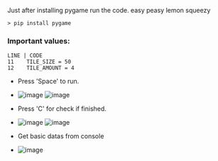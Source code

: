 Just after installing pygame run the code. easy peasy lemon squeezy
```
> pip install pygame
```

### Important values:
```
LINE | CODE
11    TILE_SIZE = 50
12    TILE_AMOUNT = 4
```

* Press 'Space' to run.
* ![image](https://github.com/Duiccni/Lime-Maze-Creator/assets/143947543/49d10e99-af79-4ddf-8361-2c508a03ea89)
![image](https://github.com/Duiccni/Lime-Maze-Creator/assets/143947543/c11a81c2-4358-4b0e-941d-8e75f6da7ec1)

* Press 'C' for check if finished.
* ![image](https://github.com/Duiccni/Lime-Maze-Creator/assets/143947543/1ae3cad3-fc9f-45b1-8c5e-532ea5c9c183)
![image](https://github.com/Duiccni/Lime-Maze-Creator/assets/143947543/9980b3f3-bcab-4e0d-b10e-2eaa7a0d9dae)

* Get basic datas from console
* ![image](https://github.com/Duiccni/Lime-Maze-Creator/assets/143947543/e74cd368-8ee4-4c1e-a1be-c191c761a589)
